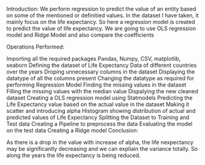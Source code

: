 Introduction:
We perform regression to predict the value of an entity based on some of the mentioned or definitied values. In the dataset I have taken, it mainly focus on the life expectancy. So here a regression model is created to predict the value of life expectancy. We are going to use OLS regression model and Ridge Model and also compare the coefficients

Operations Performed:

Importing all the required packages Pandas, Numpy, CSV, matplotlib, seaborn
Defining the dataset of Life Expectancy Data of different countries over the years
Droping unnecessary columns in the dataset
Displaying the datatype of all the columns present
Changing the datatype as required for performing Regression Model
Finding the missing values in the dataset
Filling the missing values with the median value
Dispalying the new cleaned dataset
Creating a OLS regression model using Statmodels
Predicting the Life Expectancy value based on the actual value in the dataset
Making it scatter and introducing alpha
Histogram showing distribution of actual and predicted values of Life Expectancy
Splitting the Dataset to Training and Test data
Creating a Pipeline to preprocess the data
Evaluating the model on the test data
Creating a Ridge model
Conclusion:

As there is a drop in the value with increase of alpha, the life nexpectancy may be significantly decreasing and we can expliain the variance totally.
So along the years the life expectancy is being reduced.
